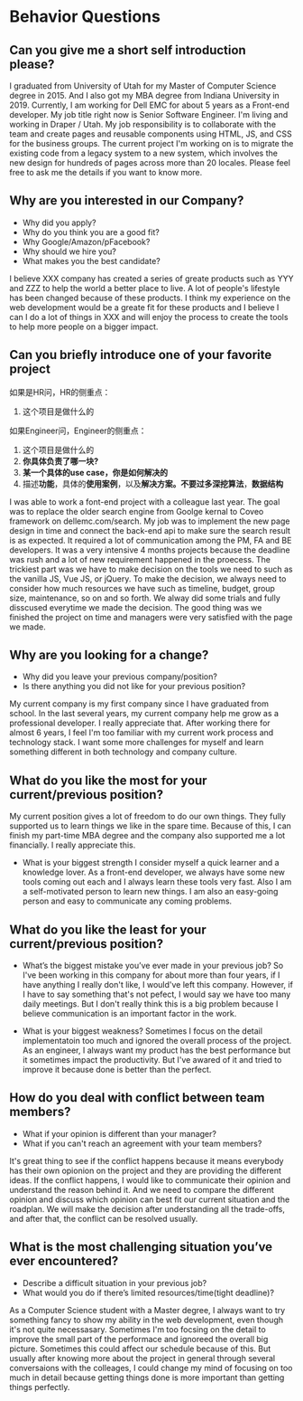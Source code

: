 # Behavior Questions

## Can you give me a short self introduction please? 

I graduated from University of Utah for my Master of Computer Science degree in 2015. And I also got my MBA degree from Indiana University in 2019. Currently, I am working for Dell EMC for about 5 years as a Front-end developer. My job title right now is Senior Software Engineer. I'm living and working in Draper / Utah. My job responsibility is to collaborate with the team and create pages and reusable components using HTML, JS, and CSS for the business groups. The current project I'm working on is to migrate the existing code from a legacy system to a new system, which involves the new design for hundreds of pages across more than 20 locales. Please feel free to ask me the details if you want to know more.

## Why are you interested in our Company? 

* Why did you apply? 
* Why do you think you are a good fit? 
* Why Google/Amazon/pFacebook? 
* Why should we hire you? 
* What makes you the best candidate? 

I believe XXX company has created a series of greate products such as YYY and ZZZ to help the world a better place to live. A lot of people's lifestyle has been changed because of these products. I think my experience on the web development would be a greate fit for these products and I believe I can I do a lot of things in XXX and will enjoy the process to create the tools to help more people on a bigger impact.

##  Can you briefly introduce one of your favorite project 

  
如果是HR问，HR的侧重点：

1. 这个项目是做什么的 

如果Engineer问，Engineer的侧重点： 

1. 这个项目是做什么的 
2. **你具体负责了哪一块?** 
3. **某一个具体的use case，你是如何解决的** 
4. 描述**功能**，具体的**使用案例**，以及**解决方案。**不要过多**深挖算法**，**数据结构** 

I was able to work a font-end project with a colleague last year. The goal was to replace the older search engine from Goolge kernal to Coveo framework on dellemc.com/search. My job was to implement the new page design in time and connect the back-end api to make sure the search result is as expected. It required a lot of communication among the PM, FA and BE developers. It was a very intensive 4 months projects because the deadline was rush and a lot of new requirement happened in the proecess. The trickiest part was we have to make decision on the tools we need to such as the vanilla JS, Vue JS, or jQuery. To make the decision, we always need to consider how much resources we have such as timeline, budget, group size, maintenance, so on and so forth. We alway did some trials and fully disscused everytime we made the decision. The good thing was we finished the project on time and managers were very satisfied with the page we made.

## Why are you looking for a change?

* Why did you leave your previous company/position?
* Is there anything you did not like for your previous position?

My current company is my first company since I have graduated from school. In the last several years, my current company help me grow as a professional developer. I really appreciate that. After working there for almost 6 years, I feel I'm too familiar with my current work process and technology stack. I want some more challenges for myself and learn something different in both technology and company culture.

## What do you like the most for your current/previous position?

My current position gives a lot of freedom to do our own things. They fully supported us to learn things we like in the spare time. Because of this, I can finish my part-time MBA degree and the company also supported me a lot financially. I really appreciate this.

* What is your biggest strength
I consider myself a quick learner and a knowledge lover. As a front-end developer, we always have some new tools coming out each and I always learn these tools very fast. Also I am a self-motivated person to learn new things. I am also an easy-going person and easy to communicate any coming problems.


## What do you like the least for your current/previous position?

* What’s the biggest mistake you’ve ever made in your previous job?
So I've been working in this company for about more than four years, if I have anything I really don't like, I would've left this company. However, if I have to say something that's not pefect, I would say we have too many daily meetings. But I don't really think this is a big problem because I believe communication is an important factor in the work.

* What is your biggest weakness?
Sometimes I focus on the detail implementatoin too much and ignored the overall process of the project. As an engineer, I always want my product has the best performance but it sometimes impact the productivity. But I've awared of it and tried to improve it because done is better than the perfect.

## How do you deal with conflict between team members?

* What if your opinion is different than your manager?
* What if you can't reach an agreement with your team members?

It's great thing to see if the conflict happens because it means everybody has their own opionion on the project and they are providing the different ideas. If the conflict happens, I would like to communicate their opinion and understand the reason behind it. And we need to compare the different opinion and discuss which opinion can best fit our current situation and the roadplan. We will make the decision after understanding all the trade-offs, and after that, the conflict can be resolved usually.

## What is the most challenging situation you’ve ever encountered?

* Describe a difficult situation in your previous job?
* What would you do if there’s limited resources/time(tight deadline)?

As a Computer Science student with a Master degree, I always want to try something fancy to show my ability in the web development, even though it's not quite necessasary. Sometimes I'm too focsing on the detail to improve the small part of the performace and ignoreed the overall big picture. Sometimes this could affect our schedule because of this. But usually after knowing more about the project in general through several conversaions with the colleages, I could change my mind of focusing on too much in detail because getting things done is more important than getting things perfectly.
